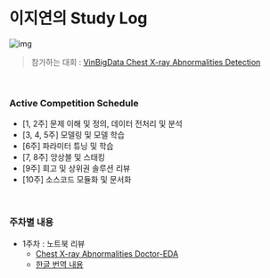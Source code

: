 
# 이지연의 Study Log

![img](https://storage.googleapis.com/kaggle-competitions/kaggle/24800/logos/header.png?t=2049-12-17-19-26-15)

> 참가하는 대회 : [VinBigData Chest X-ray Abnormalities Detection](https://www.kaggle.com/c/vinbigdata-chest-xray-abnormalities-detection)

<br/>

### Active Competition Schedule

- [1, 2주] 문제 이해 및 정의, 데이터 전처리 및 분석
- [3, 4, 5주] 모델링 및 모델 학습
- \[6주\] 파라미터 튜닝 및 학습
- [7, 8주] 앙상블 및 스태킹
- \[9주\] 회고 및 상위권 솔루션 리뷰
- \[10주\] 소스코드 모듈화 및 문서화 


<br/>

### 주차별 내용

- 1주차 : 노트북 리뷰
    - [Chest X-ray Abnormalities Doctor-EDA](https://www.kaggle.com/anantgupt/chest-x-ray-abnormalities-doctor-eda)
    - [한글 번역 내용](./chest-x-ray-abnormalities-doctor-eda-korean-trans.ipynb)
